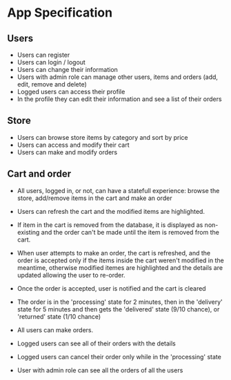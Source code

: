 # App Specification

## Users

-   Users can register
-   Users can login / logout
-   Users can change their information
-   Users with admin role can manage other users, items and orders (add, edit, remove and delete)
-   Logged users can access their profile
-   In the profile they can edit their information and see a list of their orders

## Store

-   Users can browse store items by category and sort by price
-   Users can access and modify their cart
-   Users can make and modify orders

## Cart and order

-   All users, logged in, or not, can have a statefull experience: browse the store, add/remove items in the cart and make an order
-   Users can refresh the cart and the modified items are highlighted.
-   If item in the cart is removed from the database, it is displayed as non-existing and the order can't be made until the item is removed from the cart.
-   When user attempts to make an order, the cart is refreshed, and the order is accepted only if the items inside the cart weren't modified in the meantime, otherwise modified itemes are highlighted and the details are updated allowing the user to re-order.
-   Once the order is accepted, user is notified and the cart is cleared
-   The order is in the 'processing' state for 2 minutes, then in the 'delivery' state for 5 minutes and then gets the 'delivered' state (9/10 chance), or 'returned' state (1/10 chance)

-   All users can make orders.
-   Logged users can see all of their orders with the details
-   Logged users can cancel their order only while in the 'processing' state
-   User with admin role can see all the orders of all the users
